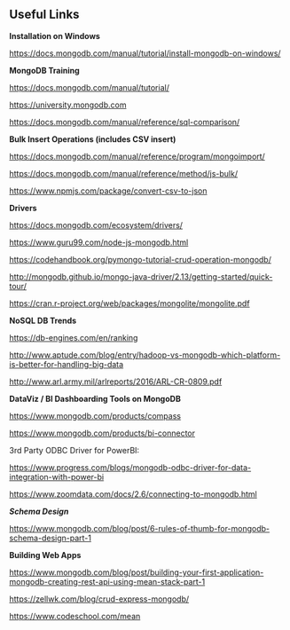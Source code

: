 ## Useful Links
**Installation on Windows**

https://docs.mongodb.com/manual/tutorial/install-mongodb-on-windows/  

**MongoDB Training**

https://docs.mongodb.com/manual/tutorial/

https://university.mongodb.com

https://docs.mongodb.com/manual/reference/sql-comparison/

**Bulk Insert Operations (includes CSV insert)**

https://docs.mongodb.com/manual/reference/program/mongoimport/

https://docs.mongodb.com/manual/reference/method/js-bulk/

https://www.npmjs.com/package/convert-csv-to-json

**Drivers**

https://docs.mongodb.com/ecosystem/drivers/

https://www.guru99.com/node-js-mongodb.html

https://codehandbook.org/pymongo-tutorial-crud-operation-mongodb/

http://mongodb.github.io/mongo-java-driver/2.13/getting-started/quick-tour/

https://cran.r-project.org/web/packages/mongolite/mongolite.pdf

**NoSQL DB Trends**

https://db-engines.com/en/ranking

http://www.aptude.com/blog/entry/hadoop-vs-mongodb-which-platform-is-better-for-handling-big-data

http://www.arl.army.mil/arlreports/2016/ARL-CR-0809.pdf

**DataViz / BI Dashboarding Tools on MongoDB**

https://www.mongodb.com/products/compass

https://www.mongodb.com/products/bi-connector

3rd Party ODBC Driver for PowerBI: 

https://www.progress.com/blogs/mongodb-odbc-driver-for-data-integration-with-power-bi

https://www.zoomdata.com/docs/2.6/connecting-to-mongodb.html
 
***Schema Design***

https://www.mongodb.com/blog/post/6-rules-of-thumb-for-mongodb-schema-design-part-1

**Building Web Apps**

https://www.mongodb.com/blog/post/building-your-first-application-mongodb-creating-rest-api-using-mean-stack-part-1

https://zellwk.com/blog/crud-express-mongodb/

https://www.codeschool.com/mean

